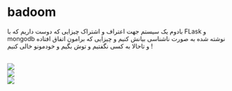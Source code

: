 # badoom
بادوم یک سیستم جهت اعتراف و اشتراک چیزایی که دوست داریم که با FLask و mongodb نوشته شده به صورت ناشناسی بیانش کنیم و چیزایی که برامون اتفاق افتاده و تاحالا به کسی نگفتیم و توش بگیم و خودمونو خالی کنیم !

<br>
<img src="https://i.postimg.cc/W1DNwm24/Screenshot-from-2021-12-07-10-37-53.png">
<br>
<img src="https://s4.uupload.ir/files/screenshot_from_2021-12-07_10-37-59_x0cf.png">
<br>
<img src="https://s4.uupload.ir/files/screenshot_from_2021-12-07_10-38-08_4nzn.png">
